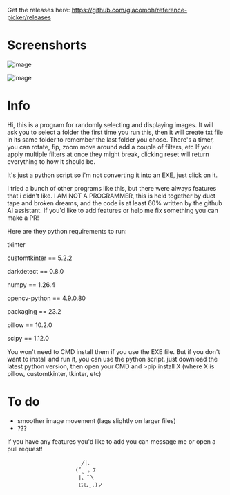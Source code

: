 Get the releases here: https://github.com/giacomoh/reference-picker/releases

# Screenshorts
![image](https://github.com/giacomoh/reference-picker/assets/53836108/9769aee9-902e-4d34-9455-32408ab68fdd)

![image](https://github.com/giacomoh/reference-picker/assets/53836108/9952a0b5-bf5b-4e16-b11f-051814702e11)

# Info

Hi, this is a program for randomly selecting and displaying images.
It will ask you to select a folder the first time you run this, then it will create txt file in its same folder to remember the last folder you chose.
There's a timer, you can rotate, fip, zoom move around add a couple of filters, etc
If you apply multiple filters at once they might break, clicking reset will return everything to how it should be.

It's just a python script so i'm not converting it into an EXE, just click on it.

I tried a bunch of other programs like this, but there were always features that i didn't like. 
I AM NOT A PROGRAMMER, this is held together by duct tape and broken dreams, and the code is at least 60% written by the github AI assistant.
If you'd like to add features or help me fix something you can make a PR! 

Here are they python requirements to run:

tkinter

customtkinter == 5.2.2

darkdetect    == 0.8.0

numpy         == 1.26.4

opencv-python == 4.9.0.80

packaging     == 23.2

pillow        == 10.2.0

scipy         == 1.12.0

You won't need to CMD install them if you use the EXE file.
But if you don't want to install and run it, you can use the python script.
just download the latest python version, then open your CMD and >pip install X (where X is pillow, customtkinter, tkinter, etc)

# To do
- smoother image movement (lags slightly on larger files)
- ???

If you have any features you'd like to add you can message me or open a pull request!

                            ╱|、
                          (˚ˎ 。7  
                           |、˜〵          
                           じしˍ,)ノ
